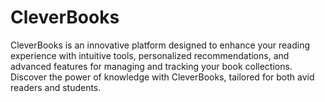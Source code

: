# CleverBooks
CleverBooks is an innovative platform designed to enhance your reading experience with intuitive tools, personalized recommendations, and advanced features for managing and tracking your book collections. Discover the power of knowledge with CleverBooks, tailored for both avid readers and students.

